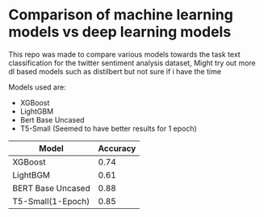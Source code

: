 # Comparison of machine learning models vs deep learning models
This repo was made to compare various models towards the task text classification for the twitter sentiment analysis dataset,
Might try out more dl based models such as distilbert but not sure if i have the time

Models used are:
- XGBoost
- LightGBM
- Bert Base Uncased
- T5-Small (Seemed to have better results for 1 epoch)

| Model             | Accuracy |
|-------------------|----------|
| XGBoost           | 0.74     |
| LightBGM          | 0.61     |
| BERT Base Uncased | 0.88     |
| T5-Small(1-Epoch) | 0.85     |